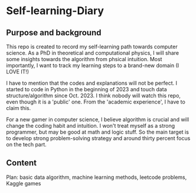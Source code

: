 # Self-learning-Diary

## Purpose and background
This repo is created to record my self-learning path towards computer science. As a PhD in theoretical and computational physics, I will share some insights towards the algorithm from phsical intuition. Most importantly, I want to track my learning steps to a brand-new domain (I LOVE IT!)

I have to mention that the codes and explanations will not be perfect. I started to code in Python in the beginning of 2023 and touch data structure/algorithm since Oct. 2023. I think nobody will watch this repo, even though it is a 'public' one. From the 'academic experience', I have to claim this.

For a new gamer in computer science, I believe algorithm is crucial and will change the coding habit and intuition. I won't treat myself as a strong programmer, but may be good at math and logic stuff. So the main target is to develop strong problem-solving strategy and around thirty percent focus on the tech part.

## Content
Plan: basic data algorithm, machine learning methods, leetcode problems, Kaggle games 
